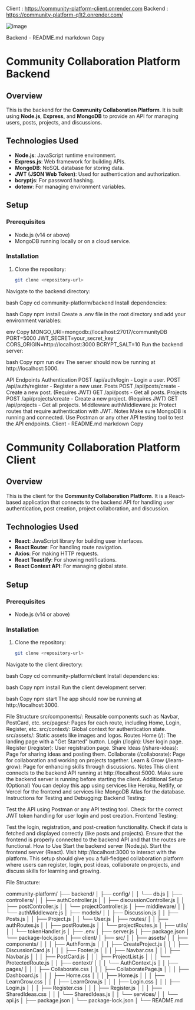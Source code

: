 Client : https://community-platform-client.onrender.com
Backend : https://community-platform-q1t2.onrender.com/

![image](https://github.com/user-attachments/assets/84f9cdb0-c2e4-45fd-ac2b-7e803d36dcde)

Backend - README.md
markdown
Copy
# Community Collaboration Platform Backend

## Overview
This is the backend for the **Community Collaboration Platform**. It is built using **Node.js**, **Express**, and **MongoDB** to provide an API for managing users, posts, projects, and discussions.

## Technologies Used
- **Node.js**: JavaScript runtime environment.
- **Express.js**: Web framework for building APIs.
- **MongoDB**: NoSQL database for storing data.
- **JWT (JSON Web Token)**: Used for authentication and authorization.
- **bcryptjs**: For password hashing.
- **dotenv**: For managing environment variables.

## Setup

### Prerequisites
- Node.js (v14 or above)
- MongoDB running locally or on a cloud service.

### Installation

1. Clone the repository:
   ```bash
   git clone <repository-url>
Navigate to the backend directory:

bash
Copy
cd community-platform/backend
Install dependencies:

bash
Copy
npm install
Create a .env file in the root directory and add your environment variables:

env
Copy
MONGO_URI=mongodb://localhost:27017/communityDB
PORT=5000
JWT_SECRET=your_secret_key
CORS_ORIGIN=http://localhost:3000
BCRYPT_SALT=10
Run the backend server:

bash
Copy
npm run dev
The server should now be running at http://localhost:5000.

API Endpoints
Authentication
POST /api/auth/login - Login a user.
POST /api/auth/register - Register a new user.
Posts
POST /api/posts/create - Create a new post. (Requires JWT)
GET /api/posts - Get all posts.
Projects
POST /api/projects/create - Create a new project. (Requires JWT)
GET /api/projects - Get all projects.
Middleware
authMiddleware.js: Protect routes that require authentication with JWT.
Notes
Make sure MongoDB is running and connected.
Use Postman or any other API testing tool to test the API endpoints.
Client - README.md
markdown
Copy
# Community Collaboration Platform Client

## Overview
This is the client for the **Community Collaboration Platform**. It is a React-based application that connects to the backend API for handling user authentication, post creation, project collaboration, and discussion.

## Technologies Used
- **React**: JavaScript library for building user interfaces.
- **React Router**: For handling route navigation.
- **Axios**: For making HTTP requests.
- **React Toastify**: For showing notifications.
- **React Context API**: For managing global state.

## Setup

### Prerequisites
- Node.js (v14 or above)

### Installation

1. Clone the repository:
   ```bash
   git clone <repository-url>
Navigate to the client directory:

bash
Copy
cd community-platform/client
Install dependencies:

bash
Copy
npm install
Run the client development server:

bash
Copy
npm start
The app should now be running at http://localhost:3000.

File Structure
src/components/: Reusable components such as Navbar, PostCard, etc.
src/pages/: Pages for each route, including Home, Login, Register, etc.
src/context/: Global context for authentication state.
src/assets/: Static assets like images and logos.
Routes
Home (/): The landing page with a "Get Started" button.
Login (/login): User login page.
Register (/register): User registration page.
Share Ideas (/share-ideas): Page for sharing ideas and posting them.
Collaborate (/collaborate): Page for collaboration and working on projects together.
Learn & Grow (/learn-grow): Page for enhancing skills through discussions.
Notes
This client connects to the backend API running at http://localhost:5000.
Make sure the backend server is running before starting the client.
Additional Setup (Optional)
You can deploy this app using services like Heroku, Netlify, or Vercel for the frontend and services like MongoDB Atlas for the database.
Instructions for Testing and Debugging:
Backend Testing:

Test the API using Postman or any API testing tool.
Check for the correct JWT token handling for user login and post creation.
Frontend Testing:

Test the login, registration, and post-creation functionality.
Check if data is fetched and displayed correctly (like posts and projects).
Ensure that the frontend is properly connected to the backend API and that the routes are functional.
How to Use
Start the backend server (Node.js).
Start the frontend server (React).
Visit http://localhost:3000 to interact with the platform.
This setup should give you a full-fledged collaboration platform where users can register, login, post ideas, collaborate on projects, and discuss skills for learning and growing.

File Structure:

community-platform/
├── backend/
│ ├── config/
│ │ └── db.js
│ ├── controllers/
│ │ ├── authController.js
│ │ ├── discussionController.js
│ │ ├── postController.js
│ │ └── projectController.js
│ ├── middleware/
│ │ └── authMiddleware.js
│ ├── models/
│ │ ├── Discussion.js
│ │ ├── Posts.js
│ │ ├── Project.js
│ │ └── User.js
│ ├── routes/
│ │ ├── authRoutes.js
│ │ ├── postRoutes.js
│ │ └── projectRoutes.js
│ ├── utils/
│ │ └── tokenHandler.js
│ ├── .env
│ ├── server.js
│ ├── package.json
│ └── package-lock.json
│
├── client/
│ ├── src/
│ │ ├── assets/
│ │ ├── components/
│ │ │ ├── AuthForm.js
│ │ │ ├── CreateProject.js
│ │ │ ├── DiscussionCard.js
│ │ │ ├── Footer.js
│ │ │ ├── Navbar.css
│ │ │ ├── Navbar.js
│ │ │ ├── PostCard.js
│ │ │ ├── ProjectList.js
│ │ │ └── ProtectedRoute.js
│ │ ├── context/
│ │ │ └── AuthContext.js
│ │ ├── pages/
│ │ │ ├── Collaborate.css
│ │ │ ├── CollaboratePage.js
│ │ │ ├── Dashboard.js
│ │ │ ├── Home.css
│ │ │ ├── Home.js
│ │ │ ├── LearnGrow.css
│ │ │ ├── LearnGrow.js
│ │ │ ├── Login.css
│ │ │ ├── Login.js
│ │ │ ├── Register.css
│ │ │ ├── Register.js
│ │ │ ├── SharedIdeas.css
│ │ │ └── SharedIdeas.js
│ │ └── services/
│ │ └── api.js
│ ├── package.json
│ └── package-lock.json
│
└── README.md

